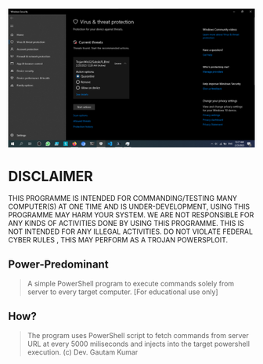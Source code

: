 ![SCREENSHOT](https://github.com/devsdenepal/power-predominant/raw/main/screenshots/trojan-detected.png)
# DISCLAIMER
THIS PROGRAMME IS INTENDED FOR COMMANDING/TESTING MANY COMPUTER(S) AT ONE TIME AND IS UNDER-DEVELOPMENT, USING THIS PROGRAMME MAY HARM YOUR SYSTEM.
WE ARE NOT RESPONSIBLE FOR ANY KINDS OF ACTIVITIES DONE BY USING THIS PROGRAMME.
THIS IS NOT INTENDED FOR ANY ILLEGAL ACTIVITIES.
DO NOT VIOLATE FEDERAL CYBER RULES , THIS MAY PERFORM AS A TROJAN POWERSPLOIT.
## Power-Predominant
> A simple PowerShell program to execute commands solely from server to every target computer. [For educational use only]
## How?
> The program uses PowerShell script to fetch commands from server URL at every 5000 miliseconds and injects into the target powershell execution.
(c) Dev. Gautam Kumar
